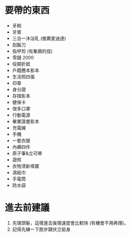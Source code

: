 
# 要帶的東西

- 牙刷
- 牙膏
- 三合一沐浴乳 (推薦愛迪達)
- 刮鬍刀
- 指甲剪 (有集屑的佳)
- 零錢 2000
- 役期折抵
- 戶籍謄本影本
- 生活照四張
- 印章
- 身分證
- 存摺影本
- 健保卡
- 很多口罩
- 行動電源
- 畢業證書影本
- 充電線
- 手機
- 一套衣服
- 內褲四件
- 原子筆&立可帶
- 證照
- 衣物清新噴霧
- 濕紙巾
- 手電筒
- 防水袋

# 進去前建議
1. 先理頭髮，這樣進去後理速度會比較快 (有機會不用再理)。
2. 記得先練一下跑步跟伏立挺身

